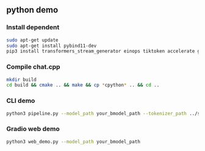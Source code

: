 ## python demo

### Install dependent
```bash
sudo apt-get update
sudo apt-get install pybind11-dev
pip3 install transformers_stream_generator einops tiktoken accelerate gradio transformers==4.41.2 
```

### Compile chat.cpp
```bash
mkdir build 
cd build && cmake .. && make && cp *cpython* .. && cd ..
```

### CLI demo
```bash
python3 pipeline.py --model_path your_bmodel_path --tokenizer_path ../support/token_config/ --devid 0 --generation_mode greedy
```

### Gradio web demo
```bash
python3 web_demo.py --model_path your_bmodel_path
```
